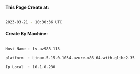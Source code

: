 
   
#### This Page Create at:

```bash

2023-03-21 - 10:30:36 UTC

```

#### Create By Machine:

```bash

Host Name : fv-az988-113

platform  : Linux-5.15.0-1034-azure-x86_64-with-glibc2.35

Ip Local  : 10.1.0.230

```

